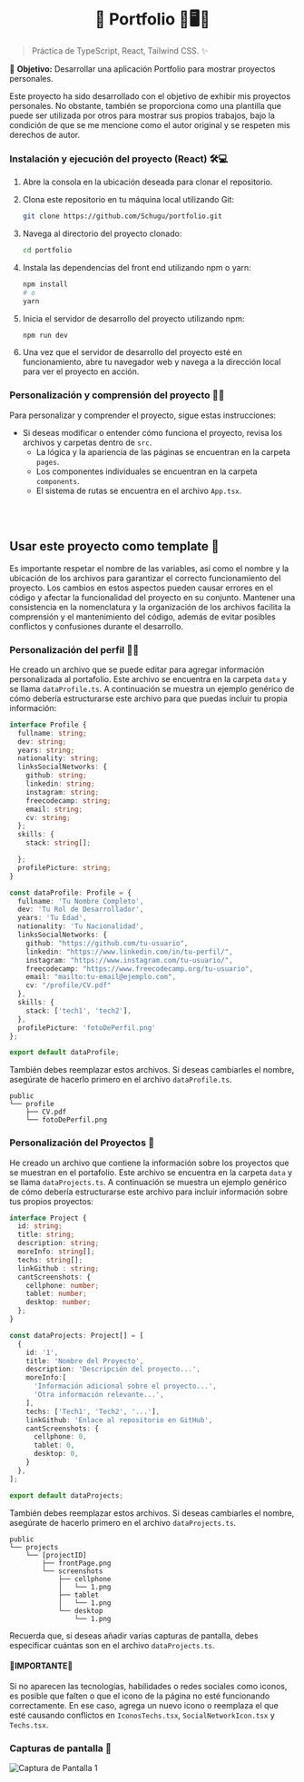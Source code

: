 <h1 align='center'>🌟 Portfolio 💼🖥️🌟</h1>

> Práctica de TypeScript, React, Tailwind CSS. ✨

🎯 **Objetivo:** Desarrollar una aplicación Portfolio para mostrar proyectos personales.

Este proyecto ha sido desarrollado con el objetivo de exhibir mis proyectos personales. No obstante, también se proporciona como una plantilla que puede ser utilizada por otros para mostrar sus propios trabajos, bajo la condición de que se me mencione como el autor original y se respeten mis derechos de autor.

### Instalación y ejecución del proyecto (React) 🛠️💻

1. Abre la consola en la ubicación deseada para clonar el repositorio.

2. Clona este repositorio en tu máquina local utilizando Git:

    ```bash
    git clone https://github.com/Schugu/portfolio.git
    ```

3. Navega al directorio del proyecto clonado:

    ```bash
    cd portfolio
    ```

4. Instala las dependencias del front end utilizando npm o yarn:

    ```bash
    npm install
    # o
    yarn
    ```

5. Inicia el servidor de desarrollo del proyecto utilizando npm:

    ```bash
    npm run dev
    ```

6. Una vez que el servidor de desarrollo del proyecto esté en funcionamiento, abre tu navegador web y navega a la dirección local para ver el proyecto en acción.

### Personalización y comprensión del proyecto 🎨🧠

Para personalizar y comprender el proyecto, sigue estas instrucciones:

- Si deseas modificar o entender cómo funciona el proyecto, revisa los archivos y carpetas dentro de `src`. 
    - La lógica y la apariencia de las páginas se encuentran en la carpeta `pages`.
    - Los componentes individuales se encuentran en la carpeta `components`.
    - El sistema de rutas se encuentra en el archivo `App.tsx`.


<br><br>
## Usar este proyecto como template 📄
Es importante respetar el nombre de las variables, así como el nombre y la ubicación de los archivos para garantizar el correcto funcionamiento del proyecto. Los cambios en estos aspectos pueden causar errores en el código y afectar la funcionalidad del proyecto en su conjunto. Mantener una consistencia en la nomenclatura y la organización de los archivos facilita la comprensión y el mantenimiento del código, además de evitar posibles conflictos y confusiones durante el desarrollo.


### Personalización del perfil 🧑‍💻

He creado un archivo que se puede editar para agregar información personalizada al portafolio. Este archivo se encuentra en la carpeta `data` y se llama `dataProfile.ts`. A continuación se muestra un ejemplo genérico de cómo debería estructurarse este archivo para que puedas incluir tu propia información:

```typescript
interface Profile {
  fullname: string;
  dev: string;
  years: string;
  nationality: string;
  linksSocialNetworks: {
    github: string;
    linkedin: string;
    instagram: string;
    freecodecamp: string;
    email: string;
    cv: string;
  };
  skills: {
    stack: string[];

  };
  profilePicture: string;
}

const dataProfile: Profile = {
  fullname: 'Tu Nombre Completo',
  dev: 'Tu Rol de Desarrollador',
  years: 'Tu Edad',
  nationality: 'Tu Nacionalidad',
  linksSocialNetworks: {
    github: "https://github.com/tu-usuario",
    linkedin: "https://www.linkedin.com/in/tu-perfil/",
    instagram: "https://www.instagram.com/tu-usuario/",
    freecodecamp: "https://www.freecodecamp.org/tu-usuario",
    email: "mailto:tu-email@ejemplo.com",
    cv: "/profile/CV.pdf"
  },
  skills: {
    stack: ['tech1', 'tech2'],
  },
  profilePicture: 'fotoDePerfil.png'
};

export default dataProfile;
```

También debes reemplazar estos archivos. Si deseas cambiarles el nombre, asegúrate de hacerlo primero en el archivo `dataProfile.ts`.
```
public
└── profile
    ├── CV.pdf
    └── fotoDePerfil.png
```

### Personalización del Proyectos 🚀

He creado un archivo que contiene la información sobre los proyectos que se muestran en el portafolio. Este archivo se encuentra en la carpeta `data` y se llama `dataProjects.ts`. A continuación se muestra un ejemplo genérico de cómo debería estructurarse este archivo para incluir información sobre tus propios proyectos:

```typescript
interface Project {
  id: string;
  title: string;
  description: string;
  moreInfo: string[];
  techs: string[];
  linkGithub : string;
  cantScreenshots: {
    cellphone: number;
    tablet: number;
    desktop: number;
  };
}

const dataProjects: Project[] = [
  {
    id: '1',
    title: 'Nombre del Proyecto',
    description: 'Descripción del proyecto...',
    moreInfo:[
      'Información adicional sobre el proyecto...',
      'Otra información relevante...',
    ],
    techs: ['Tech1', 'Tech2', '...'],
    linkGithub: 'Enlace al repositorio en GitHub',
    cantScreenshots: {
      cellphone: 0,
      tablet: 0,
      desktop: 0,
    }
  },
];

export default dataProjects;
```

También debes reemplazar estos archivos. Si deseas cambiarles el nombre, asegúrate de hacerlo primero en el archivo `dataProjects.ts`.
```
public
└── projects
    └── [projectID]
        ├── frontPage.png
        └── screenshots
            ├── cellphone
            │   └── 1.png
            ├── tablet
            │   └── 1.png
            └── desktop
                └── 1.png
```
Recuerda que, si deseas añadir varias capturas de pantalla, debes especificar cuántas son en el archivo `dataProjects.ts`.

#### 🚨IMPORTANTE🚨 
Si no aparecen las tecnologías, habilidades o redes sociales como iconos, es posible que falten o que el icono de la página no esté funcionando correctamente. En ese caso, agrega un nuevo icono o reemplaza el que esté causando conflictos en `IconosTechs.tsx`, `SocialNetworkIcon.tsx` y `Techs.tsx`.



### Capturas de pantalla 📸

<img src='public/CapturaDePantalla1.png' alt='Captura de Pantalla 1'>
